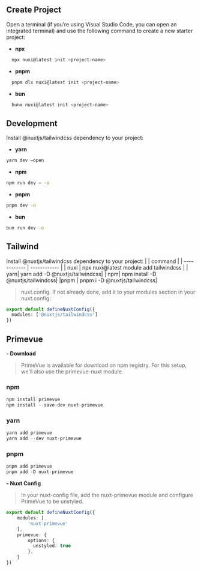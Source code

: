 
## Create Project

Open a terminal (if you’re using Visual Studio Code, you can open an integrated terminal) and use the following command to create a new starter project:
- **npx**	

```bash
  npx nuxi@latest init <project-name>
```

- **pnpm**	

```bash
  pnpm dlx nuxi@latest init <project-name>
```

- **bun**

```bash
  bunx nuxi@latest init <project-name>
```

## Development
Install @nuxtjs/tailwindcss dependency to your project:
- **yarn**
```bash
yarn dev —open
```
- **npm**
```bash
npm run dev — -o
```
- **pnpm**
```bash
pnpm dev -o
```
- **bun**
```bash
bun run dev -o
```

## Tailwind
  Install @nuxtjs/tailwindcss dependency to your project:
|   |  command |
| ------------ | ------------ |
|  nuxi | npx nuxi@latest module add tailwindcss  |
|   yarn|   yarn add -D @nuxtjs/tailwindcss|
|   npm|   npm install -D @nuxtjs/tailwindcss|
|pnpm | pnpm i -D @nuxtjs/tailwindcss|

> nuxt.config. If not already done, add it to your modules section in your nuxt.config:

```ts
export default defineNuxtConfig({
  modules: ['@nuxtjs/tailwindcss']
})
```

## Primevue 
**- Download**
> PrimeVue is available for download on npm registry. For this setup, we'll also use the primevue-nuxt module.

### npm
```ts
npm install primevue
npm install --save-dev nuxt-primevue
```
### yarn
```ts
yarn add primevue
yarn add --dev nuxt-primevue
```
### pnpm
```ts
pnpm add primevue
pnpm add -D nuxt-primevue
```

**- Nuxt Config**
> In your nuxt-config file, add the nuxt-primevue module and configure PrimeVue to be unstyled.

```ts
export default defineNuxtConfig({
    modules: [
        'nuxt-primevue'
    ],
    primevue: {
        options: {
          unstyled: true
        },
    }
})

```
